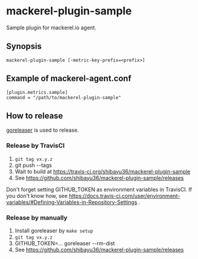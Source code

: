 # mackerel-plugin-sample

Sample plugin for mackerel.io agent.

## Synopsis

```shell
mackerel-plugin-sample [-metric-key-prefix=<prefix>]
```

## Example of mackerel-agent.conf

```
[plugin.metrics.sample]
command = "/path/to/mackerel-plugin-sample"
```

## How to release

[goreleaser](https://goreleaser.com/) is used to release.

### Release by TravisCI

1. `git tag vx.y.z`
2. git push --tags
3. Wait to build at https://travis-ci.org/shibayu36/mackerel-plugin-sample
4. See https://github.com/shibayu36/mackerel-plugin-sample/releases

Don't forget setting GITHUB_TOKEN as environment variables in TravisCI.  If you don't know how, see https://docs.travis-ci.com/user/environment-variables/#Defining-Variables-in-Repository-Settings .

### Release by manually

1. Install goreleaser by `make setup`
2. `git tag vx.y.z`
3. GITHUB_TOKEN=... goreleaser --rm-dist
4. See https://github.com/shibayu36/mackerel-plugin-sample/releases
